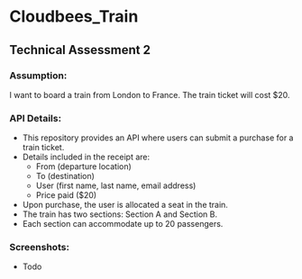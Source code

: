 # Cloudbees_Train

## Technical Assessment 2

### Assumption:
I want to board a train from London to France. The train ticket will cost $20. 

### API Details:
- This repository provides an API where users can submit a purchase for a train ticket.
- Details included in the receipt are: 
  - From (departure location)
  - To (destination)
  - User (first name, last name, email address)
  - Price paid ($20)
- Upon purchase, the user is allocated a seat in the train.
- The train has two sections: Section A and Section B.
- Each section can accommodate up to 20 passengers.

### Screenshots:
- Todo <to be included>

